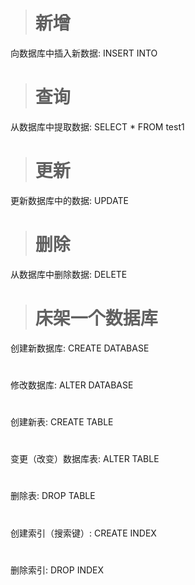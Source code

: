 >  # 新增
向数据库中插入新数据: INSERT INTO

>  # 查询
从数据库中提取数据: SELECT * FROM test1

>  # 更新
更新数据库中的数据: UPDATE

>  # 删除
从数据库中删除数据: DELETE

>  # 床架一个数据库
创建新数据库: CREATE DATABASE

>  #
修改数据库: ALTER DATABASE

>  #
创建新表: CREATE TABLE

>  #
变更（改变）数据库表: ALTER TABLE

>  #
删除表: DROP TABLE

>  #
创建索引（搜索键）: CREATE INDEX

>  #
删除索引: DROP INDEX
